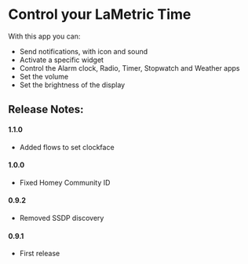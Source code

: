 # Control your LaMetric Time

With this app you can:

- Send notifications, with icon and sound
- Activate a specific widget
- Control the Alarm clock, Radio, Timer, Stopwatch and Weather apps
- Set the volume
- Set the brightness of the display


## Release Notes:

#### 1.1.0

- Added flows to set clockface

#### 1.0.0

- Fixed Homey Community ID

#### 0.9.2

- Removed SSDP discovery

#### 0.9.1

- First release
